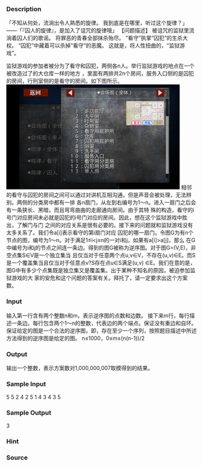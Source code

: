 
### Description
「不知从何处，流淌出令人熟悉的旋律。
我到底是在哪里，听过这个旋律？」
——「『囚人的旋律』，是加入了诅咒的旋律哦」
【问题描述】
被诅咒的监狱里流淌着囚人们的歌谣。
将罪恶的青春全部抹杀殆尽。
“看守”执掌“囚犯”的生杀大权。
“囚犯”中藏着可以杀掉“看守”的恶魔。
这就是，将人性扭曲的，“监狱游戏”。

监狱游戏的参加者被分为了看守和囚犯，两侧各n人。举行监狱游戏的地点在一个被改造过了的大仓库一样的地方
，里面有两排共2n个房间，服务入口侧的是囚犯的房间，行刑室侧的是看守的房间。如下图所示。
 ![](/JudgeOnline/upload/201611/aa.png)
相邻的看守与囚犯的房间之间可以通过对讲机互相沟通，但是声音会被处理，无法辨别。两侧的分类房中都有一排
各n扇门，从左到右编号为1～n。进入一扇门之后会有一条狭长、黑暗，而且弯弯曲曲的走廊通向房间。由于其特
殊的构造，看守的i号门对应房间未必就是囚犯的i号门对应的房间。因此，想在这个监狱游戏中胜出，了解门与门
之间的对应关系是很有必要的。接下来的问题就和监狱游戏没有太多关系了。我们令a[i]表示看守的第i扇门对应
囚犯的哪一扇门。令图G为有n个节点的图，编号为1～n。对于满足1≤i<j≤n的一对i和j，如果有a[i]>a[j]，那么
在G中编号为i和j的节点之间连一条边。得到的图G被称为逆序图。对于图G=(V,E)，非空点集S∈V是一个独立集当
且仅当对于任意两个点u,v∈V，不存在(u,v)∈E。而S是一个覆盖集当且仅当对于任意点v?S存在点u∈S满足(u,v)
∈E。我们在意的是，图G中有多少个点集既是独立集又是覆盖集。出于某种不知名的原因，被迫参加监狱游戏的大
家的安危和这个问题的答案有关。拜托了，请一定要求出这个方案数。

### Input
输入第一行含有两个整数n和m，表示逆序图的点数和边数。
接下来m行，每行描述一条边。每行包含两个1～n的整数，代表边的两个端点。保证没有重边和自环。
保证给定的图是一个合法的逆序图，即，存在至少一个序列，按照题目描述中所述方法得到的逆序图是给定的图。
n≤1000，0≤m≤(n(n-1))/2

### Output
输出一个整数，表示方案数对1,000,000,007取模得到的结果。

### Sample Input
5 5
2 4
2 5
1 4
3 4
3 5
### Sample Output
3

### Hint

### Source
